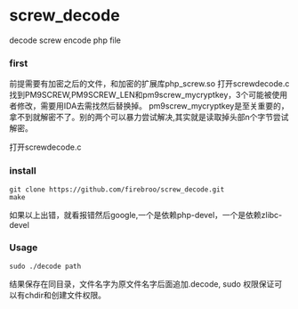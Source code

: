 # screw_decode
decode screw encode php file
### first
前提需要有加密之后的文件，和加密的扩展库php_screw.so
打开screwdecode.c找到PM9SCREW,PM9SCREW_LEN和pm9screw_mycryptkey，3个可能被使用者修改，需要用IDA去需找然后替换掉。
pm9screw_mycryptkey是至关重要的，拿不到就解密不了。别的两个可以暴力尝试解决,其实就是读取掉头部n个字节尝试解密。

打开screwdecode.c
### install

    git clone https://github.com/firebroo/screw_decode.git
    make

如果以上出错，就看报错然后google,一个是依赖php-devel，一个是依赖zlibc-devel

### Usage

    sudo ./decode path
 
结果保存在同目录，文件名字为原文件名字后面追加.decode, sudo 权限保证可以有chdir和创建文件权限。
